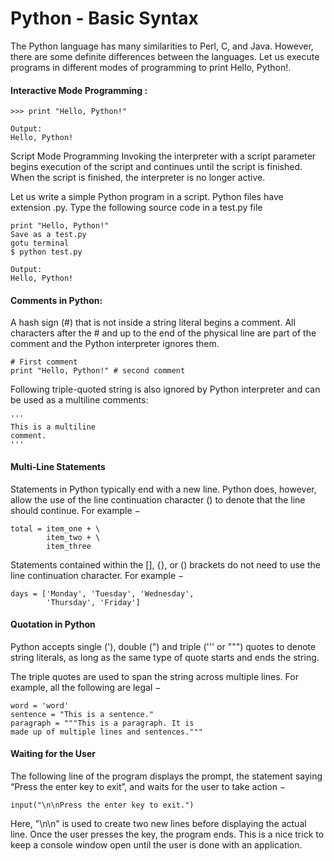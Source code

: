 # Python - Basic Syntax

The Python language has many similarities to Perl, C, and Java. However, there are some definite differences between the languages.
Let us execute programs in different modes of programming to print Hello, Python!.

#### Interactive Mode Programming :

	>>> print "Hello, Python!"
	
	Output:
	Hello, Python!

Script Mode Programming
Invoking the interpreter with a script parameter begins execution of the script and continues until the script is finished. When the script is finished, the interpreter is no longer active.

Let us write a simple Python program in a script. Python files have extension .py. Type the following source code in a test.py file 

	print "Hello, Python!"
	Save as a test.py
	gotu terminal
	$ python test.py

	Output:
	Hello, Python!


#### Comments in Python:
A hash sign (#) that is not inside a string literal begins a comment. All characters after the # and up to the end of the physical line are part of the comment and the Python interpreter ignores them.

	# First comment
	print "Hello, Python!" # second comment

Following triple-quoted string is also ignored by Python interpreter and can be used as a multiline comments:

	'''
	This is a multiline
	comment.
	'''


#### Multi-Line Statements
Statements in Python typically end with a new line. Python does, however, allow the use of the line continuation character (\) to denote that the line should continue. For example −

	total = item_one + \
	        item_two + \
	        item_three
Statements contained within the [], {}, or () brackets do not need to use the line continuation character. For example −

	days = ['Monday', 'Tuesday', 'Wednesday',
	        'Thursday', 'Friday']


#### Quotation in Python
Python accepts single ('), double (") and triple (''' or """) quotes to denote string literals, as long as the same type of quote starts and ends the string.

The triple quotes are used to span the string across multiple lines. For example, all the following are legal −

	word = 'word'
	sentence = "This is a sentence."
	paragraph = """This is a paragraph. It is
	made up of multiple lines and sentences."""

#### Waiting for the User
The following line of the program displays the prompt, the statement saying “Press the enter key to exit”, and waits for the user to take action −

	input("\n\nPress the enter key to exit.")
Here, "\n\n" is used to create two new lines before displaying the actual line. Once the user presses the key, the program ends. This is a nice trick to keep a console window open until the user is done with an application.

